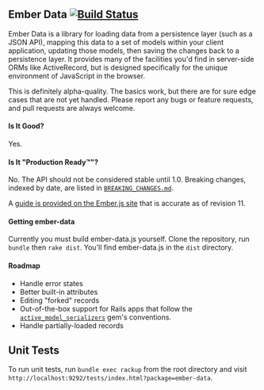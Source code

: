 ## Ember Data [![Build Status](https://secure.travis-ci.org/emberjs/data.png?branch=master)](http://travis-ci.org/emberjs/data)

Ember Data is a library for loading data from a persistence layer (such as
a JSON API), mapping this data to a set of models within your client application,
updating those models, then saving the changes back to a persistence layer. It 
provides many of the facilities you'd find in server-side ORMs like ActiveRecord, but is
designed specifically for the unique environment of JavaScript in the browser.

This is definitely alpha-quality. The basics work, but there are for
sure edge cases that are not yet handled. Please report any bugs or feature
requests, and pull requests are always welcome.

#### Is It Good?

Yes.

#### Is It "Production Ready™"?

No. The API should not be considered stable until 1.0. Breaking changes,
indexed by date, are listed in [`BREAKING_CHANGES.md`](https://github.com/emberjs/data/blob/master/BREAKING_CHANGES.md).

A [guide is provided on the Ember.js site](http://emberjs.com/guides/models/) that is accurate as of revision 11.

#### Getting ember-data

Currently you must build ember-data.js yourself.  Clone the repository, run `bundle` then `rake dist`. You'll find ember-data.js in the `dist` directory.

#### Roadmap

* Handle error states
* Better built-in attributes
* Editing "forked" records
* Out-of-the-box support for Rails apps that follow the
  [`active_model_serializers`](https://github.com/josevalim/active_model_serializers) gem's conventions.
* Handle partially-loaded records

## Unit Tests

To run unit tests, run `bundle exec rackup` from the root directory and visit
`http://localhost:9292/tests/index.html?package=ember-data`.
